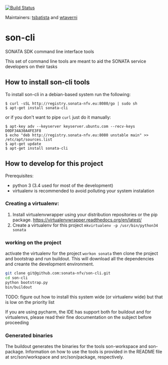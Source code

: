 [![Build Status](https://jenkins.sonata-nfv.eu/buildStatus/icon?job=son-cli)](https://jenkins.sonata-nfv.eu/job/son-cli/)

Maintainers: [tsbatista](https://github.com/tsbatista) and [wtaverni](https://github.com/wtaverni)

# son-cli
SONATA SDK command line interface tools

This set of command line tools are meant to aid the SONATA service developers on their tasks

## How to install son-cli tools

To install son-cli in a debian-based system run the following:

    $ curl -sSL http://registry.sonata-nfv.eu:8080/go | sudo sh
    $ apt-get install sonata-cli

or if you don't want to pipe `curl` just do it manually:

    $ apt-key adv --keyserver keyserver.ubuntu.com --recv-keys D0DF34A30A4FE3F8
    $ echo "deb http://registry.sonata-nfv.eu:8080 unstable main" >> /etc/apt/sources.list
    $ apt-get update
    $ apt-get install sonata-cli

## How to develop for this project

Prerequisites:
- python 3 (3.4 used for most of the development)
- virtualenv is recommended to avoid polluting your system instalation

### Creating a virtualenv:
1. Install virtualenvwrapper using your distribution repositories or the pip package.
https://virtualenvwrapper.readthedocs.org/en/latest/
1. Create a virtualenv for this project 
`mkvirtualenv -p /usr/bin/python34 sonata`

### working on the project

activate the virtualenv for the project `workon sonata` then clone the project and bootstrap and run buildout. This will download all the dependencies and creante the development environment.
```sh
git clone git@github.com:sonata-nfv/son-cli.git 
cd son-cli
python bootstrap.py
bin/buildout
```

TODO: figure out how to install this system wide (or virtualenv wide) 
but that is low on the priority list

If you are using pycharm, the IDE has support both for buildout and for virtualenvs,
please read their fine documentation on the subject before proceeding


### Generated binaries

The buildout generates the binaries for the tools son-workspace and son-package. Information on how to use the tools is provided in the README file at src/son/workspace and src/son/package, respectively.

